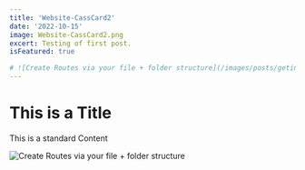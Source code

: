 ```yaml
---
title: 'Website-CassCard2'
date: '2022-10-15'
image: Website-CassCard2.png
excert: Testing of first post.
isFeatured: true

# ![Create Routes via your file + folder structure](/images/posts/geting-started/getting-started-nextjs.png)
---
```

# This is a Title
This is a standard Content

![Create Routes via your file + folder structure](Website-CassCard2.png)